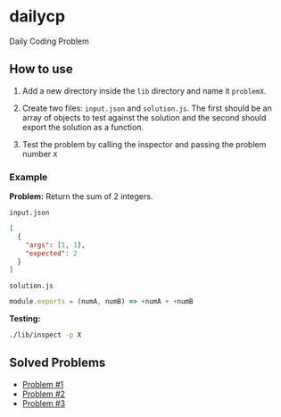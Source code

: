 # dailycp

Daily Coding Problem

## How to use

1. Add a new directory inside the `lib` directory and name it `problemX`.

2. Create two files: `input.json` and `solution.js`. The first should be an
array of objects to test against the solution and the second should export the
solution as a function.

3. Test the problem by calling the inspector and passing the problem number `X`

### Example

**Problem:** Return the sum of 2 integers.

`input.json`

```json
[
  {
    "args": [1, 1],
    "expected": 2
  }
]
```

`solution.js`

```js
module.exports = (numA, numB) => +numA + +numB
```

**Testing:**

```sh
./lib/inspect -p X
```

## Solved Problems

* [Problem #1][1]
* [Problem #2][2]
* [Problem #3][3]

<!-- References -->
[1]: ./lib/problem1/README.md
[2]: ./lib/problem2/README.md
[3]: ./lib/problem3/README.md

